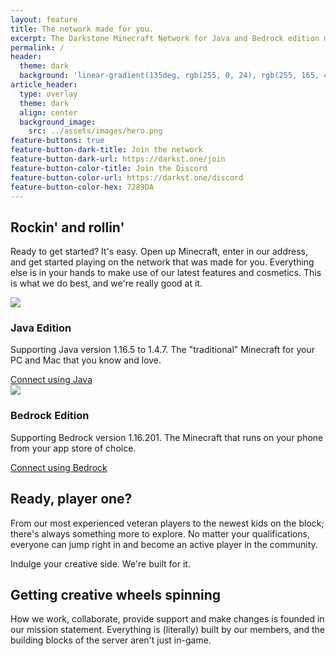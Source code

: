 ```yaml
---
layout: feature
title: The network made for you.
excerpt: The Darkstone Minecraft Network for Java and Bedrock edition masterfully made to satisfy everyone's spontaneously creative side.
permalink: /
header:
  theme: dark
  background: 'linear-gradient(135deg, rgb(255, 0, 24), rgb(255, 165, 44), rgb(255, 255, 65), rgb(0, 128, 24), rgb(0, 0, 249), rgb(134, 0, 125))'
article_header:
  type: overlay
  theme: dark
  align: center
  background_image:
    src: ../assets/images/hero.png
feature-buttons: true
feature-button-dark-title: Join the network
feature-button-dark-url: https://darkst.one/join
feature-button-color-title: Join the Discord
feature-button-color-url: https://darkst.one/discord
feature-button-color-hex: 7289DA
---
```


## Rockin' and rollin'
Ready to get started? It's easy. Open up Minecraft, enter in our address, and get started playing on the network that was made for you. Everything else is in your hands to make use of our latest features and cosmetics. This is what we do best, and we're really good at it.

<div class="grid-container">
  <div class="grid grid--py-3">
    <div class="cell cell--6">
      <div class="item">
        <div class="item__image">
          <img class="image image--sm" src="{{ site.baseurl }}/assets/images/java.png"/>
        </div>
        <div class="item__content">
          <div class="item__header">
            <h3>Java Edition</h3>
          </div>
          <div class="item__description">
            <p>Supporting Java version 1.16.5 to 1.4.7. The "traditional" Minecraft for your PC and Mac that you know and love.</p>
            <a class="button button--secondary button--rounded button--lg" href="{{ site.baseurl}}/hc/getting-started#joining-on-java">Connect using Java</a>
          </div>
        </div>
      </div>
  </div>
  <div class="cell cell--6">
    <div class="item">
      <div class="item__image">
        <img class="image image--sm" src="{{ site.baseurl }}/assets/images/bedrock.png"/>
      </div>
      <div class="item__content">
        <div class="item__header">
          <h3>Bedrock Edition</h3>
        </div>
        <div class="item__description">
          <p>Supporting Bedrock version 1.16.201. The Minecraft that runs on your phone from your app store of choice.</p>
          <a class="button button--secondary button--rounded button--lg" href="{{ site.baseurl}}/hc/getting-started#joining-on-bedrock">Connect using Bedrock</a>
        </div>
      </div>
    </div>
  </div>
 </div>
</div>

## Ready, player one?
From our most experienced veteran players to the newest kids on the block; there's always something more to explore. No matter your qualifications, everyone can jump right in and become an active player in the community.

Indulge your creative side. We're built for it.

## Getting creative wheels spinning
How we work, collaborate, provide support and make changes is founded in our mission statement. Everything is (literally) built by our members, and the building blocks of the server aren't just in-game.
